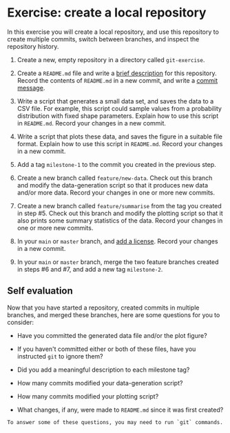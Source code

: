 # Exercise: create a local repository

<!--


Create a local repository;

Create commits in your local repository;

Search your commit history to identify commits that made a specific change;

Create a remote repository;

Push commits from your local repository to a remote repository;

Pull commits from a remote repository to your local repository;

Use tags to identify important milestones;

Work in a separate branch and then merge your changes into your main branch;

-->

In this exercise you will create a local repository, and use this repository to create multiple commits, switch between branches, and inspect the repository history.

1. Create a new, empty repository in a directory called `git-exercise`.

2. Create a `README.md` file and write a [brief description](how-to-structure-a-repository.md#include-a-readme-file) for this repository.
   Record the contents of `README.md` in a new commit, and write a [commit message](../version-control/how-do-I-write-a-commit-message.md).

3. Write a script that generates a small data set, and saves the data to a CSV file.
   For example, this script could sample values from a probability distribution with fixed shape parameters.
   Explain how to use this script in `README.md`.
   Record your changes in a new commit.

4. Write a script that plots these data, and saves the figure in a suitable file format.
   Explain how to use this script in `README.md`.
   Record your changes in a new commit.

5. Add a tag `milestone-1` to the commit you created in the previous step.

6. Create a new branch called `feature/new-data`.
   Check out this branch and modify the data-generation script so that it produces new data and/or more data.
   Record your changes in one or more new commits.

7. Create a new branch called `feature/summarise` from the tag you created in step #5.
   Check out this branch and modify the plotting script so that it also prints some summary statistics of the data.
   Record your changes in one or more new commits.

8. In your `main` or `master` branch, and [add a license](choosing-a-license.md).
   Record your changes in a new commit.

9. In your `main` or `master` branch, merge the two feature branches created in steps #6 and #7, and add a new tag `milestone-2`.

## Self evaluation

Now that you have started a repository, created commits in multiple branches, and merged these branches, here are some questions for you to consider:

- Have you committed the generated data file and/or the plot figure?

- If you haven't committed either or both of these files, have you instructed `git` to ignore them?

- Did you add a meaningful description to each milestone tag?

- How many commits modified your data-generation script?

- How many commits modified your plotting script?

- What changes, if any, were made to `README.md` since it was first created?

```admonish tip
To answer some of these questions, you may need to run `git` commands.
```
